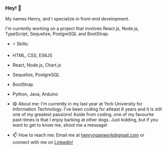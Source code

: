 ### Hey! 👋

My names Henry, and I specialize in front-end development.


I'm currently working on a project that involves React.js, Node.js, TypeScript, Sequelize, PostgreSQL and BootStrap. 

- ⚡ Skills: 

- HTML, CSS, ES6JS
- React, Node.js, Chart.js
- Sequelize, PostgreSQL
- BootStrap
- Python, Java, Arduino

- 😄 About me: I'm currently in my last year at York University for Information Technology. I've been coding for atleast 6 years and it is still one of my greatest passions! Aside from coding, one of my favourite past-times is that I enjoy barking at other dogs. Just kidding, but if you want to get to know me, shoot me a message! 

- 📫 How to reach me: Email me at henrynganwork@gmail.com or connect with me on [Linkedin!](https://ca.linkedin.com/in/henry-ngan-183620b6)

